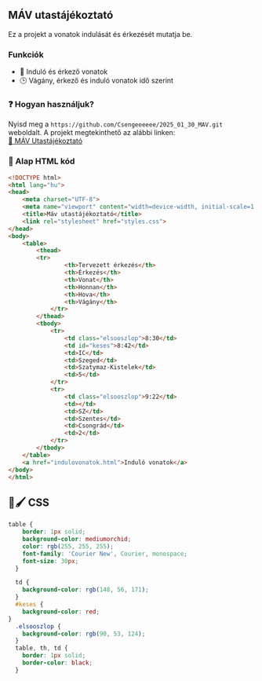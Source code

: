 ## MÁV utastájékoztató

Ez a projekt a vonatok indulását és érkezését mutatja be.

### Funkciók
- 🚂 Induló és érkező vonatok
- 🕒 Vágány, érkező és induló vonatok idő szerint

### ❓ Hogyan használjuk?
Nyisd meg a `https://github.com/Csengeeeeee/2025_01_30_MAV.git` weboldalt.
A projekt megtekinthető az alábbi linken:  
[🔗 MÁV Utastájékoztató](https://csengeeeeee.github.io/2025_01_30_MAV/)

### 📖 Alap HTML kód
```html
<!DOCTYPE html>
<html lang="hu">
<head>
    <meta charset="UTF-8">
    <meta name="viewport" content="width=device-width, initial-scale=1.0">
    <title>Máv utastájékoztató</title>
    <link rel="stylesheet" href="styles.css">
</head>
<body>
    <table>
        <thead>
        <tr>
                <th>Tervezett érkezés</th>
                <th>Érkezés</th>
                <th>Vonat</th>
                <th>Honnan</th>
                <th>Hova</th>
                <th>Vágány</th>
            </tr>
        </thead>
        <tbody>
            <tr>
                <td class="elsooszlop">8:30</td>
                <td id="keses">8:42</td>
                <td>IC</td>
                <td>Szeged</td>
                <td>Szatymaz-Kistelek</td>
                <td>5</td>
            </tr>
            <tr>
                <td class="elsooszlop">9:22</td>
                <td></td>
                <td>SZ</td>
                <td>Szentes</td>
                <td>Csongrád</td>
                <td>2</td>
            </tr>           
        </tbody>
    </table>
    <a href="indulovonatok.html">Induló vonatok</a>
</body>
</html>
```

## 🎨🖌️ CSS
```css
table {
    border: 1px solid;
    background-color: mediumorchid;
    color: rgb(255, 255, 255);
    font-family: 'Courier New', Courier, monospace;
    font-size: 30px;
  }

  td {
    background-color: rgb(148, 56, 171);
  }
  #keses {
    background-color: red;
} 
  .elsooszlop {
    background-color: rgb(90, 53, 124);
  }
  table, th, td {
    border: 1px solid;
    border-color: black;
  }
```